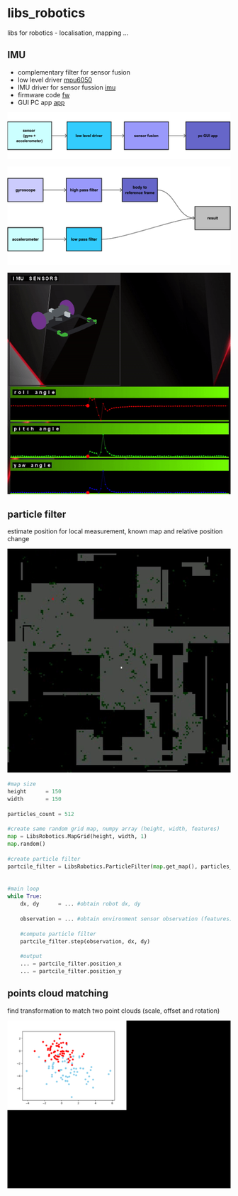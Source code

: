 # libs_robotics
libs for robotics - localisation, mapping ...

## IMU

- complementary filter for sensor fusion
- low level driver [mpu6050](LibsDevices/mpu6050.h)
- IMU driver for sensor fussion [imu](LibsEmbedded/imu.h)
- firmware code [fw](tests/imu_avr_firmware)
- GUI PC app [app](tests/imu_visualisation)

![imu architecture](doc/imu/architecture.png)

![imu fusion](doc/imu/fusion.png)

![imu fusion](doc/imu/animation.gif)


## particle filter

estimate position for local measurement, known map and relative position change

<img src="doc/particle_filter.gif" width="800">


```python
#map size
height      = 150
width       = 150

particles_count = 512

#create same random grid map, numpy array (height, width, features)
map = LibsRobotics.MapGrid(height, width, 1)
map.random()

#create particle filter
partcile_filter = LibsRobotics.ParticleFilter(map.get_map(), particles_count)


#main loop
while True:
    dx, dy      = ... #obtain robot dx, dy

    observation = ... #obtain environment sensor observation (features)

    #compute particle filter
    partcile_filter.step(observation, dx, dy)

    #output
    ... = partcile_filter.position_x
    ... = partcile_filter.position_y
```


## points cloud matching

find transformation to match two point clouds
(scale, offset and rotation)

<img src="doc/points_matching.gif" width="800">
